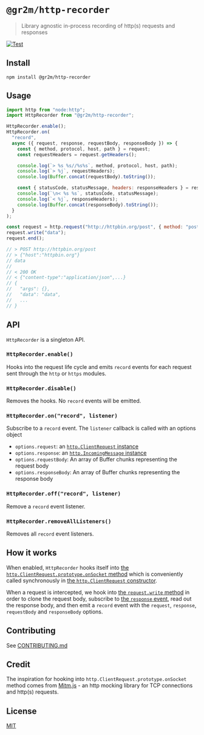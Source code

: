 # `@gr2m/http-recorder`

> Library agnostic in-process recording of http(s) requests and responses

[![Test](https://github.com/gr2m/http-recorder/actions/workflows/test.yml/badge.svg)](https://github.com/gr2m/http-recorder/actions/workflows/test.yml)

## Install

```
npm install @gr2m/http-recorder
```

## Usage

```js
import http from "node:http";
import HttpRecorder from "@gr2m/http-recorder";

HttpRecorder.enable();
HttpRecorder.on(
  "record",
  async ({ request, response, requestBody, responseBody }) => {
    const { method, protocol, host, path } = request;
    const requestHeaders = request.getHeaders();

    console.log(`> %s %s//%s%s`, method, protocol, host, path);
    console.log(`> %j`, requestHeaders);
    console.log(Buffer.concat(requestBody).toString());

    const { statusCode, statusMessage, headers: responseHeaders } = response;
    console.log(`\n< %s %s`, statusCode, statusMessage);
    console.log(`< %j`, responseHeaders);
    console.log(Buffer.concat(responseBody).toString());
  }
);

const request = http.request("http://httpbin.org/post", { method: "post" });
request.write("data");
request.end();

// > POST http://httpbin.org/post
// > {"host":"httpbin.org"}
// data
//
// < 200 OK
// < {"content-type":"application/json",...}
// {
//   "args": {},
//   "data": "data",
//   ...
// }
```

## API

`HttpRecorder` is a singleton API.

### `HttpRecorder.enable()`

Hooks into the request life cycle and emits `record` events for each request sent through the `http` or `https` modules.

### `HttpRecorder.disable()`

Removes the hooks. No `record` events will be emitted.

### `HttpRecorder.on("record", listener)`

Subscribe to a `record` event. The `listener` callback is called with an options object

- `options.request`: an [`http.ClientRequest` instance](https://nodejs.org/api/http.html#class-httpclientrequest)
- `options.response`: an [`http.IncomingMessage` instance](https://nodejs.org/api/http.html#class-httpincomingmessage)
- `options.requestBody`: An array of Buffer chunks representing the request body
- `options.responseBody`: An array of Buffer chunks representing the response body

### `HttpRecorder.off("record", listener)`

Remove a `record` event listener.

### `HttpRecorder.removeAllListeners()`

Removes all `record` event listeners.

## How it works

When enabled, `HttpRecorder` hooks itself into [the `http.ClientRequest.prototype.onSocket` method](https://github.com/nodejs/node/blob/cf6996458b82ec0bdf97209bce380e1483c349fb/lib/_http_client.js#L778-L782) which is conveniently called synchronously in [the `http.ClientRequest` constructor](https://nodejs.org/api/http.html#class-httpclientrequest).

When a request is intercepted, we hook into [the `request.write` method](https://github.com/nodejs/node/blob/cf6996458b82ec0bdf97209bce380e1483c349fb/lib/_http_outgoing.js#L701-L711) in order to clone the request body, subscribe to [the `response` event](https://nodejs.org/api/http.html#event-response), read out the response body, and then emit a `record` event with the `request`, `response`, `requestBody` and `responseBody` options.

## Contributing

See [CONTRIBUTING.md](CONTRIBTING.md)

## Credit

The inspiration for hooking into `http.ClientRequest.prototype.onSocket` method comes from [Mitm.js](https://github.com/moll/node-mitm/#readme) - an http mocking library for TCP connections and http(s) requests.

## License

[MIT](LICENSE)
